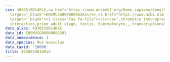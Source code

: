 ```yaml
---
csv: 4930519D14Rik,<a href="https://www.ensembl.org/Homo_sapiens/Gene/Summary?db=core;g=ENSMUSG00000086263"
  target="_blank">ENSMUSG00000086263</a>,<a href="https://www.ncbi.nlm.nih.gov/pubmed/25450459"
  target="_blank"><i class="fas fa-file"></i></a>",chromatin immunoprecipitation assay,direct
  interaction,prime adult stage, testis, Spermatocyte,,,transcriptional regulation,
data_alias: 4930519D14Rik
data_id: ENSMUSG00000086263
data_numevidence: 1
data_species: Mus musculus
data_taxid: '10090'
title: 4930519D14Rik
---
```

